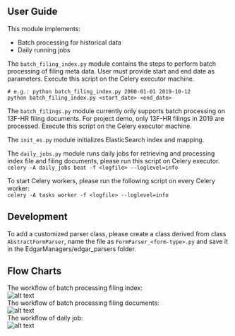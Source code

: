 ## User Guide

This module implements:
   * Batch processing for historical data
   * Daily running jobs

The `batch_filing_index.py` module contains the steps to perform batch processing of filing meta data. User must provide start and end date as parameters. Execute this script on the Celery executor machine.  
```
# e.g.: python batch_filing_index.py 2000-01-01 2019-10-12
python batch_filing_index.py <start_date> <end_date>
```

The `batch_filings.py` module currently only supports batch processing on 13F-HR filing documents. For project demo, only 13F-HR filings in 2019 are processed. Execute this script on the Celery executor machine. 

The `init_es.py` module initializes ElasticSearch index and mapping. 

The `daily_jobs.py` module runs daily jobs for retrieving and processing index file and filing documents, please run this script on Celery executor.  
```celery -A daily_jobs beat -f <logfile> --loglevel=info```

To start Celery workers, please run the following script on every Celery worker:   
```celery -A tasks worker -f <logfile> --loglevel=info```

## Development
To add a customized parser class, please create a class derived from class `AbstractFormParser`, name the file as `FormParser_<form-type>.py` and save it in the EdgarManagers/edgar_parsers folder. 

## Flow Charts
The workflow of batch processing filing index:   
![alt text](../images/batch_filing_index_flowchart.png)   
The workflow of batch processing filing documents:   
![alt text](../images/batch_filings_flowchart.png)  
The workflow of daily job:   
![alt text](../images/daily_jobs_flowchart.png)  
